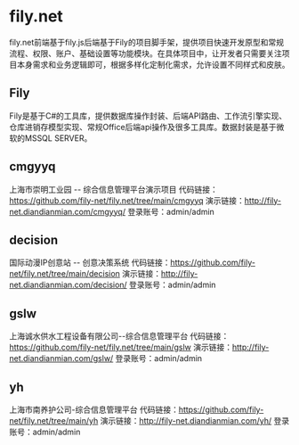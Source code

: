 # fily.net
fily.net前端基于fily.js后端基于Fily的项目脚手架，提供项目快速开发原型和常规流程、权限、账户、基础设置等功能模块。在具体项目中，让开发者只需要关注项目本身需求和业务逻辑即可，根据多样化定制化需求，允许设置不同样式和皮肤。

## Fily
Fily是基于C#的工具库，提供数据库操作封装、后端API路由、工作流引擎实现、仓库进销存模型实现、常规Office后端api操作及很多工具库。数据封装是基于微软的MSSQL SERVER。

## cmgyyq
上海市崇明工业园 -- 综合信息管理平台演示项目
代码链接：https://github.com/fily-net/fily.net/tree/main/cmgyyq
演示链接：http://fily-net.diandianmian.com/cmgyyq/
登录账号：admin/admin

## decision
国际动漫IP创意站 -- 创意决策系统
代码链接：https://github.com/fily-net/fily.net/tree/main/decision
演示链接：http://fily-net.diandianmian.com/decision/
登录账号：admin/admin

## gslw
上海诚水供水工程设备有限公司--综合信息管理平台
代码链接：https://github.com/fily-net/fily.net/tree/main/gslw
演示链接：http://fily-net.diandianmian.com/gslw/
登录账号：admin/admin

## yh
上海市南养护公司-综合信息管理平台
代码链接：https://github.com/fily-net/fily.net/tree/main/yh
演示链接：http://fily-net.diandianmian.com/yh/
登录账号：admin/admin